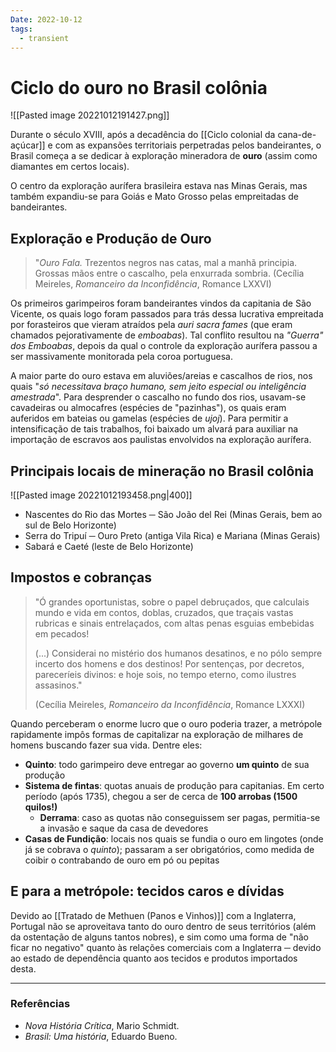 ```yaml
---
Date: 2022-10-12
tags:
  - transient
---
```

# Ciclo do ouro no Brasil colônia
![[Pasted image 20221012191427.png]]

Durante o século XVIII, após a decadência do [[Ciclo colonial da cana-de-açúcar]] e com as expansões territoriais perpetradas pelos bandeirantes, o Brasil começa a se dedicar à exploração mineradora de **ouro** (assim como diamantes em certos locais). 

O centro da exploração aurífera brasileira estava nas Minas Gerais, mas também expandiu-se para Goiás e Mato Grosso pelas empreitadas de bandeirantes.

## Exploração e Produção de Ouro
> "*Ouro Fala.*
> Trezentos negros nas catas,
> mal a manhã principia.
> Grossas mãos entre o cascalho,
> pela enxurrada sombria.
> (Cecília Meireles, *Romanceiro da Inconfidência*, Romance LXXVI)

Os primeiros garimpeiros foram bandeirantes vindos da capitania de São Vicente, os quais logo foram passados para trás dessa lucrativa empreitada por forasteiros que vieram atraídos pela *auri sacra fames* (que eram chamados pejorativamente de *emboabas*). Tal conflito resultou na *"Guerra" dos Emboabas*, depois da qual o controle da exploração aurífera passou a ser massivamente monitorada pela coroa portuguesa.

A maior parte do ouro estava em aluviões/areias e cascalhos de rios, nos quais "*só necessitava braço humano, sem jeito especial ou inteligência amestrada*". Para desprender o cascalho no fundo dos rios, usavam-se cavadeiras ou almocafres (espécies de "pazinhas"), os quais eram auferidos em bateias ou gamelas (espécies de *ujoj*). Para permitir a intensificação de tais trabalhos, foi baixado um alvará para auxiliar na importação de escravos aos paulistas envolvidos na exploração aurífera. 

## Principais locais de mineração no Brasil colônia
![[Pasted image 20221012193458.png|400]]
- Nascentes do Rio das Mortes ─ São João del Rei (Minas Gerais, bem ao sul de Belo Horizonte)
- Serra do Tripuí ─ Ouro Preto (antiga Vila Rica) e Mariana (Minas Gerais)
- Sabará e Caeté (leste de Belo Horizonte)

## Impostos e cobranças
> "Ó grandes oportunistas,
> sobre o papel debruçados,
> que calculais mundo e vida
> em contos, doblas, cruzados,
> que traçais vastas rubricas
> e sinais entrelaçados,
> com altas penas esguias
> embebidas em pecados!
> 
> (...) Considerai no mistério
> dos humanos desatinos,
> e no pólo sempre incerto
> dos homens e dos destinos!
> Por sentenças, por decretos,
> pareceríeis divinos:
> e hoje sois, no tempo eterno,
> como ilustres assasinos."
> 
> (Cecília Meireles, *Romanceiro da Inconfidência*, Romance LXXXI)

Quando perceberam o enorme lucro que o ouro poderia trazer, a metrópole rapidamente impôs formas de capitalizar na exploração de milhares de homens buscando fazer sua vida. Dentre eles:
- **Quinto**: todo garimpeiro deve entregar ao governo **um quinto** de sua produção
- **Sistema de fintas**: quotas anuais de produção para capitanias. Em certo período (após 1735), chegou a ser de cerca de **100 arrobas (1500 quilos!)**
	- **Derrama**: caso as quotas não conseguissem ser pagas, permitia-se a invasão e saque da casa de devedores
- **Casas de Fundição**: locais nos quais se fundia o ouro em lingotes (onde já se cobrava o *quinto*); passaram a ser obrigatórios, como medida de coibir o contrabando de ouro em pó ou pepitas

## E para a metrópole: tecidos caros e dívidas
Devido ao [[Tratado de Methuen (Panos e Vinhos)]] com a Inglaterra, Portugal não se aproveitava tanto do ouro dentro de seus territórios (além da ostentação de alguns tantos nobres), e sim como uma forma de "não ficar no negativo" quanto às relações comerciais com a Inglaterra ─ devido ao estado de dependência quanto aos tecidos e produtos importados desta.  

---
### Referências
- *Nova História Crítica*, Mario Schmidt.
- *Brasil: Uma história*, Eduardo Bueno.